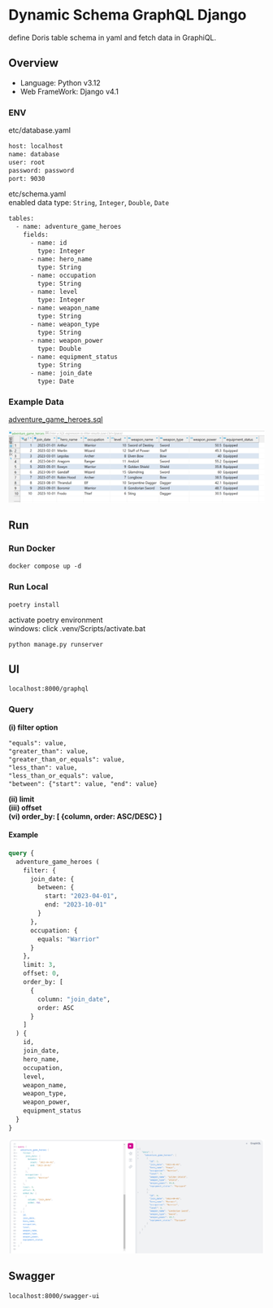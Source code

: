# Dynamic Schema GraphQL Django

define Doris table schema in yaml and fetch data in GraphiQL.  


## Overview

- Language: Python v3.12
- Web FrameWork: Django v4.1


### ENV

etc/database.yaml
```
host: localhost
name: database
user: root
password: password
port: 9030
```

etc/schema.yaml  
enabled data type: `String`, `Integer`, `Double`, `Date`
```
tables:
  - name: adventure_game_heroes
    fields:
      - name: id
        type: Integer
      - name: hero_name
        type: String
      - name: occupation
        type: String
      - name: level
        type: Integer
      - name: weapon_name
        type: String
      - name: weapon_type
        type: String
      - name: weapon_power
        type: Double
      - name: equipment_status
        type: String
      - name: join_date
        type: Date
```

### Example Data

[adventure_game_heroes.sql](adventure_game_heroes.sql)

![image](./images/doris_example.png)


## Run

### Run Docker
```
docker compose up -d
```

### Run Local

```
poetry install
```

activate poetry environment  
windows: click .venv/Scripts/activate.bat  


```
python manage.py runserver
```

## UI
```
localhost:8000/graphql  
```

### Query

**(i) filter option**
```
"equals": value, 
"greater_than": value, 
"greater_than_or_equals": value,
"less_than": value, 
"less_than_or_equals": value, 
"between": {"start": value, "end": value}
```
**(ii) limit**  
**(iii) offset**  
**(vi) order_by: [ {column, order: ASC/DESC} ]**  

#### Example  
```graphql
query {
  adventure_game_heroes (
    filter: {
      join_date: {
        between: {
          start: "2023-04-01",
          end: "2023-10-01"
        }
      },
      occupation: {
        equals: "Warrior"
      }
    },
    limit: 3,
    offset: 0,
    order_by: [
      {
        column: "join_date",
        order: ASC
      }
    ]
  ) {
    id,
    join_date,
    hero_name,
    occupation,
    level,
    weapon_name,
    weapon_type,
    weapon_power,
    equipment_status
  }
}
```
![image](./images/ui_example.png)

## Swagger
```
localhost:8000/swagger-ui  
```